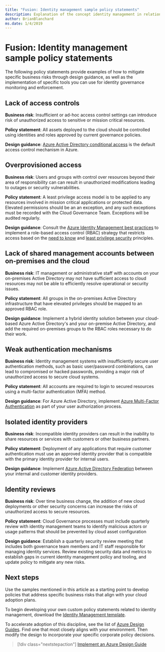 ```yaml
---
title: "Fusion: Identity management sample policy statements"
description: Explanation of the concept identity management in relation to cloud governance
author: BrianBlanchard
ms.date: 1/4/2019
---
```


# Fusion: Identity management sample policy statements

The following policy statements provide examples of how to mitigate specific business risks through design guidance, as well as the implementation of specific tools you can use for identity governance monitoring and enforcement.

## Lack of access controls

**Business risk**: Insufficient or ad-hoc access control settings can introduce risk of unauthorized access to sensitive or mission critical resources.

**Policy statement**: All assets deployed to the cloud should be controlled using identities and roles approved by current governance policies.

**Design guidance**: [Azure Active Directory conditional access](https://docs.microsoft.com/en-us/azure/active-directory/conditional-access/overview) is the default access control mechanism in Azure.

## Overprovisioned access

**Business risk**: Users and groups with control over resources beyond their area of responsibility can can result in unauthorized modifications leading to outages or security vulnerabilities.

**Policy statement**: A least privilege access model is to be applied to any resources involved in mission critical applications or protected data. Elevated permissions should be an an exception, and any such exceptions must be recorded with the Cloud Governance Team. Exceptions will be audited regularly.

**Design guidance**: Consult the [Azure Identity Management best practices](https://docs.microsoft.com/en-us/azure/security/azure-security-identity-management-best-practices) to implement  a role-based access control (RBAC) strategy that restricts access based on the [need to know](https://en.wikipedia.org/wiki/Need_to_know) and [least privilege security](https://en.wikipedia.org/wiki/Principle_of_least_privilege) principles.


## Lack of shared management accounts between on-premises and the cloud

**Business risk**: IT management or administrative staff with accounts on your on-premises Active Directory may not have sufficient access to cloud resources may not be able to efficiently resolve operational or security issues.

**Policy statement**: All groups in the on-premises Active Directory infrastructure that have elevated privileges should be mapped to an approved RBAC role.

**Design guidance**: Implement a hybrid identity solution between your cloud-based Azure Active Directory's and your on-premise Active Directory, and add the required on-premises groups to the RBAC roles necessary to do their work.

## Weak authentication mechanisms

**Business risk**: Identity management systems with insufficiently secure user authentication methods, such as basic user/password combinations, can lead to compromised or hacked passwords, providing a major risk of unauthorized access to secure cloud systems.

**Policy statement**: All accounts are required to login to secured resources using a multi-factor authentication (MFA) method.

**Design guidance**: For Azure Active Directory, implement [Azure Multi-Factor Authentication](https://docs.microsoft.com/en-us/azure/active-directory/authentication/concept-mfa-howitworks) as part of your user authorization process.

## Isolated identity providers

**Business risk**: Incompatible identity providers can result in the inability to share resources or services with customers or other business partners.

**Policy statement**: Deployment of any applications that require customer authentication must use an approved identity provider that is compatible with the primary identity provider for internal users.

**Design guidance**: Implement [Azure Active Directory Federation](https://docs.microsoft.com/en-us/azure/active-directory/hybrid/whatis-fed) between your internal and customer identity providers.

## Identity reviews

**Business risk**: Over time business change, the addition of new cloud deployments or other security concerns can increase the risks of unauthorized access to secure resources.

**Policy statement**: Cloud Governance processes must include quarterly review with identity management teams to identify malicious actors or usage patterns that should be prevented by cloud asset configuration

**Design guidance**: Establish a quarterly security review meeting that includes both governance team members and IT staff responsible for managing identity services. Review existing security data and metrics to establish gaps in current identity management policy and tooling, and update policy to mitigate any new risks.

## Next steps

Use the samples mentioned in this article as a starting point to develop policies that address specific business risks that align with your cloud adoption plans.

To begin developing your own custom policy statements related to identity management, download the [Identity Management template](template.md).

To accelerate adoption of this discipline, see the list of [Azure Design Guides](../design-guides/overview.md). Find one that most closely aligns with your environment. Then modify the design to incorporate your specific corporate policy decisions.

> [!div class="nextstepaction"]
> [Implement an Azure Design Guide](../design-guides/overview.md)
